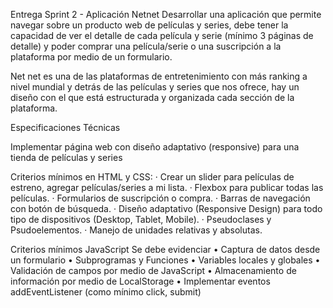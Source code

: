 Entrega Sprint 2 - Aplicación Netnet
Desarrollar una aplicación que permite navegar sobre un producto web de
películas y series, debe tener la capacidad de ver el detalle de cada película y
serie (mínimo 3 páginas de detalle) y poder comprar una película/serie o una
suscripción a la plataforma por medio de un formulario.

Net net es una de las plataformas de entretenimiento con más ranking a nivel
mundial y detrás de las películas y series que nos ofrece, hay un diseño con el
que está estructurada y organizada cada sección de la plataforma.




Especificaciones Técnicas

Implementar página web con diseño adaptativo (responsive) para una tienda de películas y series

Criterios mínimos en HTML y CSS:
· Crear un slider para películas de estreno, agregar películas/series a mi lista.
· Flexbox para publicar todas las películas.
· Formularios de suscripción o compra.
· Barras de navegación con botón de búsqueda.
· Diseño adaptativo (Responsive Design) para todo tipo de dispositivos
(Desktop, Tablet, Mobile).
· Pseudoclases y Psudoelementos.
· Manejo de unidades relativas y absolutas.


Criterios mínimos JavaScript
Se debe evidenciar
• Captura de datos desde un formulario
• Subprogramas y Funciones
• Variables locales y globales
• Validación de campos por medio de JavaScript
• Almacenamiento de información por medio de LocalStorage
• Implementar eventos addEventListener (como mínimo click, submit)